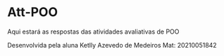 # Att-POO
Aqui estará as respostas das atividades avaliativas de POO

Desenvolvida pela aluna Ketlly Azevedo de Medeiros
Mat: 20210051842
